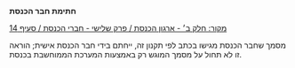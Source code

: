 **חתימת חבר הכנסת**

[מקור: חלק ב׳ - ארגון הכנסת / פרק שלישי - חברי הכנסת / סעיף 14](https://he.wikisource.org/wiki/תקנון_הכנסת#סעיף_14)

מסמך שחבר הכנסת מגישו בכתב לפי תקנון זה, ייחתם בידי חבר הכנסת אישית; הוראה זו לא תחול על מסמך המוגש רק באמצעות המערכת הממוחשבת בכנסת.